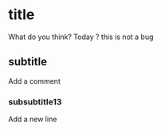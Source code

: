 # title
What do you think?
Today ?
this is not a bug
## subtitle
Add a comment
### subsubtitle13
Add a new line
